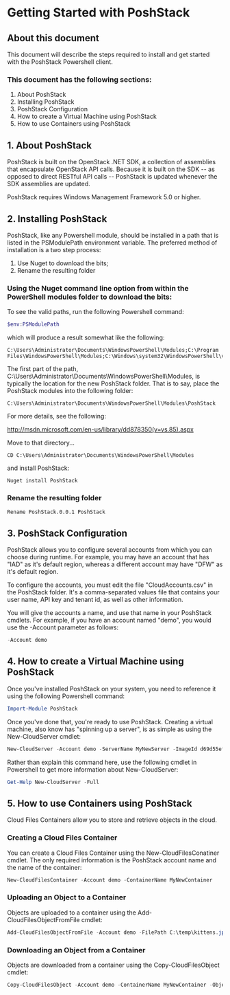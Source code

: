 # Getting Started with PoshStack
## About this document
This document will describe the steps required to install and get started with the PoshStack Powershell client.

### This document has the following sections:
1. About PoshStack
2. Installing PoshStack
3. PoshStack Configuration
4. How to create a Virtual Machine using PoshStack
5. How to use Containers using PoshStack

## 1. About PoshStack
PoshStack is built on the OpenStack .NET SDK, a collection of assemblies that encapsulate OpenStack API calls. Because it is built on the SDK -- as opposed to direct RESTful API calls -- PoshStack is updated whenever the SDK assemblies are updated.

PoshStack requires Windows Management Framework 5.0 or higher.


## 2. Installing PoshStack
PoshStack, like any Powershell module, should be installed in a path that is listed in the PSModulePath environment variable.
The preferred method of installation is a two step process:
 1. Use Nuget to download the bits;
 2. Rename the resulting folder

### Using the Nuget command line option from within the PowerShell modules folder to download the bits:
To see the valid paths, run the following Powershell command:

```PowerShell
$env:PSModulePath
```

which will produce a result somewhat like the following:

```dos
C:\Users\Administrator\Documents\WindowsPowerShell\Modules;C:\Program Files\WindowsPowerShell\Modules;C:\Windows\system32\WindowsPowerShell\v1.0\Modules\
```


The first part of the path, C:\Users\Administrator\Documents\WindowsPowerShell\Modules, is typically the location for the new PoshStack folder. That is to say, place the PoshStack modules into the following folder:

```dos
C:\Users\Administrator\Documents\WindowsPowerShell\Modules\PoshStack
```

For more details, see the following:

http://msdn.microsoft.com/en-us/library/dd878350(v=vs.85).aspx

Move to that directory...
```dos
CD C:\Users\Administrator\Documents\WindowsPowerShell\Modules
```

and install PoshStack:

```dos
Nuget install PoshStack
```
### Rename the resulting folder
```dos
Rename PoshStack.0.0.1 PoshStack
```


## 3. PoshStack Configuration

PoshStack allows you to configure several accounts from which you can choose during runtime. For example, you may have
an account that has "IAD" as it's default region, whereas a different account may have "DFW" as it's default region.

To configure the accounts, you must edit the file "CloudAccounts.csv" in the PoshStack folder. It's a comma-separated
values file that contains your user name, API key and tenant id, as well as other information.

You will give the accounts a name, and use that name in your PoshStack cmdlets. For example, if
you have an account named "demo", you would use the -Account parameter as follows:

```PowerShell
-Account demo
```



## 4. How to create a Virtual Machine using PoshStack

Once you've installed PoshStack on your system, you need to reference it using the following Powershell command:

```PowerShell
Import-Module PoshStack
```

Once you've done that, you're ready to use PoshStack. Creating a virtual machine, also
know has "spinning up a server", is as simple as using the New-CloudServer cmdlet:

```PowerShell
New-CloudServer -Account demo -ServerName MyNewServer -ImageId d69d55ef-cb4c-4787-9f1b-2de41ecac9a1 -FlavorId Performance1-2 -AttachToServiceNetwork $true -AttachToPublicNetwork $true
```

Rather than explain this command here, use the following cmdlet in Powershell to get more information about New-CloudServer:

```PowerShell
Get-Help New-CloudServer -Full
```


## 5. How to use Containers using PoshStack
Cloud Files Containers allow you to store and retrieve objects in the cloud.

### Creating a Cloud Files Container
You can create a Cloud Files Container using the New-CloudFilesConatiner cmdlet. The only required information is the PoshStack account name and the name of the container:
```PowerShell
New-CloudFilesContainer -Account demo -ContainerName MyNewContainer
```

### Uploading an Object to a Container
Objects are uploaded to a container using the Add-CloudFilesObjectFromFile cmdlet:
```PowerShell
Add-CloudFilesObjectFromFile -Account demo -FilePath C:\temp\kittens.jpg -ContainerName MyNewContainer
```

### Downloading an Object from a Container
Objects are downloaded from a container using the Copy-CloudFilesObject cmdlet:
```Powershell
Copy-CloudFilesObject -Account demo -ContainerName MyNewContainer -Object kittens.jpg
```
